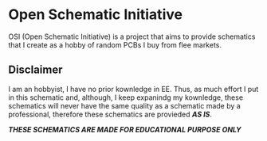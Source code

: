 
# Open Schematic Initiative

OSI (Open Schematic Initiative) is a project that aims to provide schematics that I create as a hobby of random PCBs I buy from flee markets.





## Disclaimer

I am an hobbyist, I have no prior kownledge in EE. Thus, as much effort I put in this schematic and, although, I keep expanindg my kownledge, these schematics will never have the same quality as a schematic made by a professional, therefore these schematics are provieded ***AS IS***.

***THESE SCHEMATICS ARE MADE FOR EDUCATIONAL PURPOSE ONLY***
